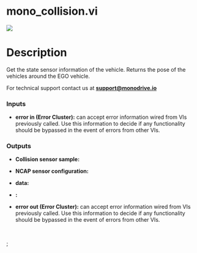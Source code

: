 # mono_collision.vi

<p class="img_container">
<img class="lg_img" src="../mono_collision.png"/>
</p>

# Description

Get the state sensor information of the vehicle. Returns the pose of the vehicles around the EGO vehicle.

For technical support contact us at <b>support@monodrive.io</b> 

### Inputs

- **error in (Error Cluster):** can accept error information wired from VIs previously called. Use this information to decide if any functionality should be bypassed in the event of errors from other VIs. 

### Outputs

- **Collision sensor sample:**   

- **NCAP sensor configuration:**   

- **data:**   

- **:**   

- **error out (Error Cluster):** can accept error information wired from VIs previously called. Use this information to decide if any functionality should be bypassed in the event of errors from other VIs. 

<p>&nbsp;</p>
;</p>
